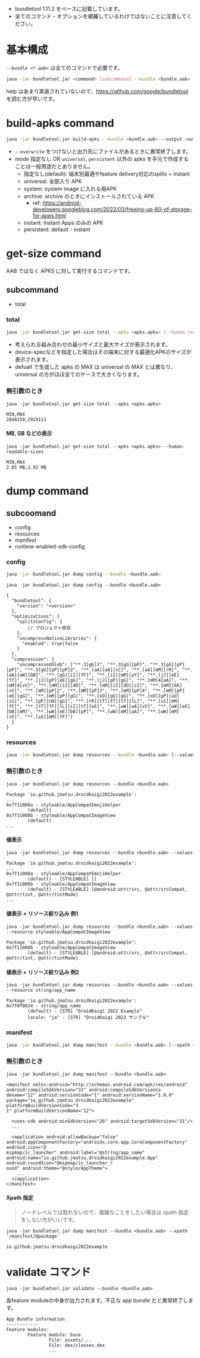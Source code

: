 - bundletool 1.11.2 をベースに記載しています。
- 全てのコマンド・オプションを網羅しているわけではないことに注意してください。

# 基本構成

`--bundle <*.aab>` は全てのコマンドで必要です。

```bash
java -jar bundletool.jar <command> [subcommand] --bundle <bundle.aab> [opts...]
```

help はあまり実装されていないので、https://github.com/google/bundletool を読む方が早いです。

# build-apks command

```bash
java -jar bundletool.jar build-apks --bundle <bundle.aab> --output <output.apks> [--mode <universal|system|archive|persistent|instant>]
```

- `--overwrite` をつけないと出力先にファイルがあるときに異常終了します。
- mode 指定なし OR `universal`, `persistent` 以外の apks を手元で作成することは一般用途だとありません。
  - 指定なし(default): 端末別最適やfeature delivery対応のsplits + instant
  - universal: 全部入り APK
  - system: system image に入れる用APK
  - archive: archive のときにインストールされている APK 
    - ref: https://android-developers.googleblog.com/2022/03/freeing-up-60-of-storage-for-apps.html
  - instant: Instant Apps のみの APK
  - persistent: default - instant

# get-size command

AAB ではなく APKS に対して実行するコマンドです。

## subcommand

- total

### total

```bash
java -jar bundletool.jar get-size total --apks <apks.apks> [--human-readable-sizes] [device-spec <spec.json>] [--modules <module>,...] [--instant] [--dimensions <dimension>,...]
```

- 考えられる組み合わせの最小サイズと最大サイズが表示されます。
- device-specなどを指定した場合はその端末に対する最適化APKのサイズが表示されます。
- defualt で生成した apks の MAX は universal の MAX とは異なり、universal の方がほぼ全てのケースで大きくなります。

### 無引数のとき

`java -jar bundletool.jar get-size total --apks <apks.apks>`

```
MIN,MAX
2848259,2919113
```

#### MB, GB などの表示

`java -jar bundletool.jar get-size total --apks <apks.apks> --human-readable-sizes`

```
MIN,MAX
2.85 MB,2.92 MB
```

##

# dump command

## subcoomand

- config
- resources
- manifest
- runtime-enabled-sdk-config

### config

```bash
java -jar bundletool.jar dump config --bundle <bundle.aab>
```

`java -jar bundletool.jar dump config --bundle <bundle.aab>`

```
{
  "bundletool": {
    "version": "<version>"
  },
  "optimizations": {
    "splitsConfig": {
        // プロジェクト依存
    },
    "uncompressNativeLibraries": {
      "enabled": true|false
    }
  },
  "compression": {
    "uncompressedGlob": ["**.3[gG]2", "**.3[gG][pP]", "**.3[gG][pP][pP]", "**.3[gG][pP][pP]2", "**.[aA][aA][cC]", "**.[aA][mM][rR]", "**.[aA][wW][bB]", "**.[gG][iI][fF]", "**.[iI][mM][yY]", "**.[jJ][eE][tT]", "**.[jJ][pP][eE][gG]", "**.[jJ][pP][gG]", "**.[mM]4[aA]", "**.[mM]4[vV]", "**.[mM][iI][dD]", "**.[mM][iI][dD][iI]", "**.[mM][kK][vV]", "**.[mM][pP]2", "**.[mM][pP]3", "**.[mM][pP]4", "**.[mM][pP][eE][gG]", "**.[mM][pP][gG]", "**.[oO][gG][gG]", "**.[oO][pP][uU][sS]", "**.[pP][nN][gG]", "**.[rR][tT][tT][tT][lL]", "**.[sS][mM][fF]", "**.[tT][fF][lL][iI][tT][eE]", "**.[wW][aA][vV]", "**.[wW][eE][bB][mM]", "**.[wW][eE][bB][pP]", "**.[wW][mM][aA]", "**.[wW][mM][vV]", "**.[xX][mM][fF]"]
  }
}
```

### resources

```bash
java -jar bundletool.jar dump resources --bundle <bundle.aab> [--values[=true|=false]] [--resource <type>/<name>]
```

### 無引数のとき

`java -jar bundletool.jar dump resources --bundle <bundle.aab>`

```
Package 'io.github.jmatsu.droidkaigi2022example':
...
0x7f11000a - styleable/AppCompatEmojiHelper
        (default)
0x7f11000b - styleable/AppCompatImageView
        (default)
...
```

#### 値表示

`java -jar bundletool.jar dump resources --bundle <bundle.aab> --values`

```
Package 'io.github.jmatsu.droidkaigi2022example':
...
0x7f11000a - styleable/AppCompatEmojiHelper
        (default) - [STYLEABLE] []
0x7f11000b - styleable/AppCompatImageView
        (default) - [STYLEABLE] [@android:attr/src, @attr/srcCompat, @attr/tint, @attr/tintMode]
...
```

#### 値表示 + リソース絞り込み 例1

`java -jar bundletool.jar dump resources --bundle <bundle.aab> --values --resource styleable/AppCompatImageView`

```
Package 'io.github.jmatsu.droidkaigi2022example':
0x7f11000b - styleable/AppCompatImageView
        (default) - [STYLEABLE] [@android:attr/src, @attr/srcCompat, @attr/tint, @attr/tintMode]
```

#### 値表示 + リソース絞り込み 例2

`java -jar bundletool.jar dump resources --bundle <bundle.aab> --values --resource string/app_name`

```
Package 'io.github.jmatsu.droidkaigi2022example':
0x7f0f0024 - string/app_name
        (default) - [STR] "DroidKaigi 2022 Example"
        locale: "ja" - [STR] "DroidKaigi 2022 サンプル"
```

### manifest

```bash
java -jar bundletool.jar dump manifest --bundle <bundle.aab> [--xpath <xpath>]
```

### 無引数のとき

`java -jar bundletool.jar dump manifest --bundle <bundle.aab>`

```
<manifest xmlns:android="http://schemas.android.com/apk/res/android" android:compileSdkVersion="31" android:compileSdkVersionCo
dename="12" android:versionCode="1" android:versionName="1.0.0" package="io.github.jmatsu.droidkaigi2022example" platformBuildVersionCode="3
1" platformBuildVersionName="12">

  <uses-sdk android:minSdkVersion="26" android:targetSdkVersion="31"/>
  ...

  <application android:allowBackup="false" android:appComponentFactory="androidx.core.app.CoreComponentFactory" android:icon="@
mipmap/ic_launcher" android:label="@string/app_name" android:name="io.github.jmatsu.droidkaigi2022example.App" android:roundIcon="@mipmap/ic_launcher_r
ound" android:theme="@style/AppTheme">
    ...
  </application>
</manifest>
```

#### Xpath 指定

> ノードレベルでは取れないので、複雑なことをしたい場合は xpath 指定をしない方がいいです。

`java -jar bundletool.jar dump manifest --bundle <bundle.aab> --xpath '/manifest/@package'`

```
io.github.jmatsu.droidkaigi2022example
```

# validate コマンド

`java -jar bundletool.jar validate --bundle <bundle.aab>`

各feature moduleの中身が出力されます。不正な app bundle だと異常終了します。

```
App Bundle information
------------
Feature modules:
        Feature module: base
                File: assets/...
                File: dex/classes.dex
                ...
```
